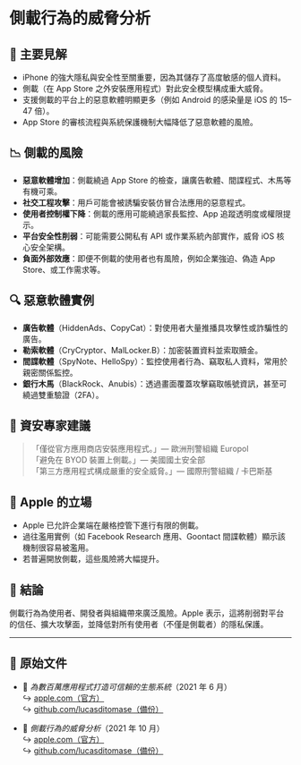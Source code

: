 # 側載行為的威脅分析  

## 📌 主要見解  

- iPhone 的強大隱私與安全性至關重要，因為其儲存了高度敏感的個人資料。  
- 側載（在 App Store 之外安裝應用程式）對此安全模型構成重大威脅。  
- 支援側載的平台上的惡意軟體明顯更多（例如 Android 的感染量是 iOS 的 15–47 倍）。  
- App Store 的審核流程與系統保護機制大幅降低了惡意軟體的風險。  

## 📉 側載的風險  

- **惡意軟體增加**：側載繞過 App Store 的檢查，讓廣告軟體、間諜程式、木馬等有機可乘。  
- **社交工程攻擊**：用戶可能會被誘騙安裝仿冒合法應用的惡意程式。  
- **使用者控制權下降**：側載的應用可能繞過家長監控、App 追蹤透明度或權限提示。  
- **平台安全性削弱**：可能需要公開私有 API 或作業系統內部實作，威脅 iOS 核心安全架構。  
- **負面外部效應**：即便不側載的使用者也有風險，例如企業強迫、偽造 App Store、或工作需求等。  

## 🔍 惡意軟體實例  

- **廣告軟體**（HiddenAds、CopyCat）：對使用者大量推播具攻擊性或詐騙性的廣告。  
- **勒索軟體**（CryCryptor、MalLocker.B）：加密裝置資料並索取贖金。  
- **間諜軟體**（SpyNote、HelloSpy）：監控使用者行為、竊取私人資料，常用於親密關係監控。  
- **銀行木馬**（BlackRock、Anubis）：透過畫面覆蓋攻擊竊取帳號資訊，甚至可繞過雙重驗證（2FA）。  

## 🧠 資安專家建議  

> 「僅從官方應用商店安裝應用程式。」— 歐洲刑警組織 Europol  
> 「避免在 BYOD 裝置上側載。」— 美國國土安全部  
> 「第三方應用程式構成嚴重的安全威脅。」— 國際刑警組織 / 卡巴斯基  

## 🚫 Apple 的立場  

- Apple 已允許企業端在嚴格控管下進行有限的側載。  
- 過往濫用實例（如 Facebook Research 應用、Goontact 間諜軟體）顯示該機制很容易被濫用。  
- 若普遍開放側載，這些風險將大幅提升。  

## 📎 結論  

側載行為為使用者、開發者與組織帶來廣泛風險。Apple 表示，這將削弱對平台的信任、擴大攻擊面，並降低對所有使用者（不僅是側載者）的隱私保護。  

---  

## 📄 原始文件  

- 🧷 *為數百萬應用程式打造可信賴的生態系統*（2021 年 6 月）  
  ↪️ [apple.com（官方）](https://www.apple.com/privacy/docs/Building_a_Trusted_Ecosystem_for_Millions_of_Apps.pdf)  
  ↪️ [github.com/lucasditomase（備份）](https://github.com/lucasditomase/app-restrictions/blob/main/summary.pdf)  

- 🧷 *側載行為的威脅分析*（2021 年 10 月）  
  ↪️ [apple.com（官方）](https://www.apple.com/privacy/docs/Building_a_Trusted_Ecosystem_for_Millions_of_Apps_A_Threat_Analysis_of_Sideloading.pdf)  
  ↪️ [github.com/lucasditomase（備份）](https://github.com/lucasditomase/app-restrictions/blob/main/threat-analysis.pdf)  
